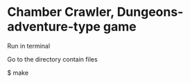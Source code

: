 # Chamber Crawler, Dungeons-adventure-type game

Run in terminal

Go to the directory contain files 

 $ make
 
 
